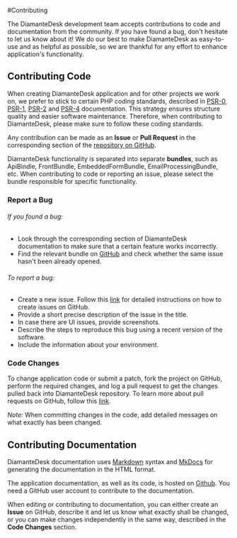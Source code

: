 #Contributing

The DiamanteDesk development team accepts contributions to code and documentation from the community. If you have found a bug, don't hesitate to let us know about it! We do our best to make DiamanteDesk as easy-to-use and as helpful as possible, so we are thankful for any effort to enhance application's functionality.

## Contributing Code

When creating DiamanteDesk application and for other projects we work on, we prefer to stick to certain PHP coding standards, described in [PSR-0](http://www.php-fig.org/psr/psr-0/), [PSR-1](http://www.php-fig.org/psr/psr-1/), [PSR-2](http://www.php-fig.org/psr/psr-2/) and [PSR-4](http://www.php-fig.org/psr/psr-4/) documentation. This strategy ensures structure quality and easier software maintenance. Therefore, when contributing to DiamanteDesk, please make sure to follow these coding standards.

Any contribution can be made as an **Issue** or **Pull Request** in the corresponding section of the [repository on GitHub](https://github.com/eltrino).

DiamanteDesk functionality is separated into separate **bundles**, such as ApiBindle, FrontBundle, EmbeddedFormBundle, EmailProcessingBundle, etc. When contributing to code or reporting an issue, please select the bundle responsible for specific functionality.

### Report a Bug

###### If you found a bug:

* Look through the corresponding section of DiamanteDesk documentation to make sure that a certain feature works incorrectly.
* Find the relevant bundle on [GitHub](https://github.com/eltrino) and check whether the same issue hasn't been already opened.

###### To report a bug:

* Create a new issue. Follow this [link](https://help.github.com/articles/creating-an-issue/) for detailed instructions on how to create issues on GitHub.
* Provide a short precise description of the issue in the title.
* In case there are UI issues, provide screenshots.
* Describe the steps to reproduce this bug using a recent version of the software.
* Include the information about your environment.

### Code Changes

To change application code or submit a patch, fork the project on GitHub, perform the required changes, and log a pull request to get the changes pulled back into DiamanteDesk repository. To learn more about pull requests on GitHub, follow this [link](https://help.github.com/articles/using-pull-requests/).

_Note:_ When committing changes in the code, add detailed messages on what exactly has been changed.

## Contributing Documentation

DiamanteDesk documentation uses [Markdown](https://guides.github.com/features/mastering-markdown/) syntax and [MkDocs](http://www.mkdocs.org/) for generating the documentation in the HTML format.

The application documentation, as well as its code, is hosted on [Github](https://github.com/eltrino/diamantedesk-documentation). You need a GitHub user account to contribute to the documentation.

When editing or contributing to documentation, you can either create an **Issue** on GitHub, describe it and let us know what exactly shall be changed, or you can make changes independently in the same way, described in the **Code Changes** section.